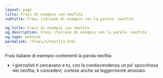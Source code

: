 ```yaml
---
layout: page
title: Frasi di esempio con neofita 
subtitle: Frasi italiane di esempio con la parola  neofita

og_title: Frasi di esempio con neofita 
og_description: Frasi italiane di esempio con la parola  neofita
og_type: website
permalink: /frasi/n/neofita.html
---
```


Frasi italiane di esempio contenenti la parola neofita:


- I giornalisti ti cercavano e tu, con la condiscendenza un po’ spocchiosa del neofita, ti concedevi, cortese anche se leggermente annoiato.
